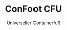 ---
title: "ConFoot CFU"
subtitle: "Universeller Containerfuß"
mainImage: "/images/products/confoot-cfu-main.jpg"
gallery:
  - "/images/products/confoot-cfu-1.jpg"
  - "/images/products/confoot-cfu-2.jpg"
  - "/images/products/confoot-cfu-3.jpg"
shortDescription: "ConFoot CFU ist ein universeller Containerfuß, der für vielseitige Containerhandhabung in unterschiedlichen Umgebungen konzipiert wurde."
technicalDescription: "Der ConFoot CFU ist aus hochwertigem Stahl gefertigt und verfügt über unseren patentierten Verriegelungsmechanismus für eine sichere Befestigung an Container-Eckbeschlägen."
videoID: "HDhFIRA-oZU"
specifications:
  - name: "Gewicht"
    value: "24 kg"
  - name: "Tragfähigkeit"
    value: "34 tons"
  - name: "Abmessungen"
    value: "45 × 30 × 25 cm"
  - name: "Material"
    value: "Hochwertiger Stahl"
price: "€1,250"
pricingNotes: "Mengenrabatte verfügbar. Kontaktieren Sie uns für individuelle Angebote."
buyLink: "/contact"
howToUse: |
  1. Positionieren Sie den CFU unter der Containerecke
  2. Betätigen Sie den Verriegelungsmechanismus
  3. Überprüfen Sie die sichere Befestigung
  4. Wiederholen Sie den Vorgang für alle erforderlichen Ecken
benefits:
  - title: "Universelle Kompatibilität"
    description: "Funktioniert mit allen Standard-Containern, unabhängig vom Hersteller"
  - title: "Schnelle Einsatzbereitschaft"
    description: "Kann von einem einzelnen Bediener in weniger als 5 Minuten pro Einheit angebracht werden"
  - title: "Raumeffizienz"
    description: "Das kompakte Design ermöglicht die Lagerung in beengten Räumen, wenn es nicht in Gebrauch ist"
  - title: "Kosteneffektiv"
    description: "Reduziert den Bedarf an speziellem Hebezeug und senkt dadurch die Betriebskosten"
  - title: "Vielseitige Anwendungen"
    description: "Geeignet für verschiedene Branchen, darunter Logistik, Fertigung und Bauwesen"
  - title: "Verbesserter Workflow"
    description: "Optimiert die Containerhandhabungsprozesse und steigert die betriebliche Effizienz"
articleContent: |
  ## Was ist ConFoot CFU?

  ConFoot CFU ist eine universelle Lösung für Containerfüße, die höchste Vielseitigkeit und Kompatibilität über verschiedene Containertypen hinweg bietet. Dieses innovative System bietet eine zuverlässige und effiziente Methode zur Handhabung von Containern, ohne dass schwere Maschinen oder spezialisiertes Equipment benötigt werden. Das CFU-Modell zeichnet sich durch seine Fähigkeit aus, mit nahezu jedem Standard-Container zu arbeiten, was es zu einer idealen Wahl für Unternehmen macht, die mit unterschiedlichen Containertypen umgehen.

  ## Wie es funktioniert

  Der ConFoot CFU wird direkt an den Container-Eckbeschlägen befestigt und bietet eine stabile Basis für das Be- und Entladen sowie die Zwischenlagerung. Sein universelles Design gewährleistet die Kompatibilität mit nahezu allen Standard-Containern, was es zu einer idealen Lösung für Unternehmen macht, die verschiedene Containertypen handhaben. Der einfache Befestigungsmechanismus des Systems ermöglicht eine schnelle Montage und Demontage, wodurch Zeit und Ressourcen bei Containerhandhabungsprozessen erheblich eingespart werden.

  ## Wie ConFoot CFU funktioniert

  ### Kernmechanismus

  Der ConFoot CFU verwendet ein innovatives universelles Befestigungssystem, das sich unabhängig vom Hersteller sicher an den Container-Eckbeschlägen befestigt. Diese Vielseitigkeit wird durch einen speziell entwickelten Klemmmechanismus erreicht, der sich an verschiedene Konfigurationen der Eckbeschläge anpasst. Hergestellt aus hochwertigem Stahl, bietet jede Einheit außergewöhnliche Langlebigkeit und bleibt gleichzeitig so handhabbar, dass ein einzelner Bediener sie montieren und bedienen kann.

  Der Befestigungsprozess ist unkompliziert und erfordert nur eine minimale Schulung. Bediener können den CFU unter der Containerecke positionieren, den Verriegelungsmechanismus aktivieren und die sichere Befestigung überprüfen, bevor sie fortfahren. Diese Einfachheit ermöglicht einen schnellen Einsatz in verschiedenen Betriebsumgebungen, von geschäftigen Häfen bis hin zu abgelegenen Baustellen.

  ### Vorteile des Mechanismus

  1. **Universelle Anwendung**: Das anpassungsfähige Design des CFU funktioniert mit Containern aller führenden Hersteller und beseitigt somit Kompatibilitätsprobleme.
  2. **Betriebliche Einfachheit**: Das intuitive Befestigungssystem lässt sich schnell erlernen, wodurch Schulungsaufwand und Bedienungsfehler reduziert werden.
  3. **Zeiteffizienz**: Containerhandhabungsprozesse können in einem Bruchteil der Zeit abgeschlossen werden, verglichen mit herkömmlichen Methoden, die schwere Maschinen erfordern.
  4. **Ressourcenoptimierung**: Durch die Verringerung der Abhängigkeit von speziellem Gerät ermöglicht der CFU eine effizientere Ressourcenzuteilung.

  Der Mechanismus des CFU stellt einen bedeutenden Fortschritt in der Containerhandhabungstechnologie dar und bietet eine Lösung, die Vielseitigkeit, Einfachheit und Effizienz in einem Produkt vereint.

  ## Anwendungen des ConFoot CFU

  ### Vielfältige Logistikprozesse
  Der ConFoot CFU überzeugt in vielfältigen Logistikprozessen, in denen regelmäßig verschiedene Containertypen gehandhabt werden. Seine universelle Kompatibilität macht ihn besonders wertvoll in multimodalen Transportknotenpunkten, in denen Container verschiedener Hersteller und Reedereien zusammenlaufen. Die Fähigkeit des Systems, mit unterschiedlichen Containertypen zu arbeiten, beseitigt den Bedarf an mehreren spezialisierten Handhabungslösungen, rationalisiert die Abläufe und senkt die Gerätekosten.

  ### Kleinere Verteilzentren
  Für kleinere Verteilzentren, die sich die Anschaffung von dauerhaftem Containerhandhabungsgerät nicht leisten können, bietet der ConFoot CFU eine ideale Lösung. Dank seiner portablen Natur und Benutzerfreundlichkeit können diese Einrichtungen Containerlieferungen effizient verwalten, ohne in teure Infrastruktur investieren zu müssen. Diese Zugänglichkeit eröffnet neue Möglichkeiten für Unternehmen, die ihre Vertriebsfähigkeiten ohne erhebliche Kapitalausgaben erweitern möchten.

  ### Produktionsstätten
  Produktionsstätten profitieren von der Fähigkeit des CFU, flexible Produktionslayouts zu ermöglichen. Durch die präzise Positionierung der Container dort, wo sie benötigt werden, unterstützt das System die Just-in-Time-Inventarverwaltung und effiziente Produktionsabläufe. Die Möglichkeit, Container schnell umzuplatzieren, unterstützt zudem agile Fertigungsprozesse, die häufige Umstrukturierungen von Arbeitsbereichen und Ressourcenzuteilungen erfordern.

  Die Anpassungsfähigkeit des ConFoot CFU macht ihn zu einem unverzichtbaren Werkzeug für moderne Logistik- und Fertigungsprozesse, da er die notwendige Flexibilität bietet, um auf sich ändernde Marktanforderungen und betriebliche Bedürfnisse zu reagieren.

  ### Vorteile und Einschränkungen

  #### Vorteile

  Der ConFoot CFU bietet erhebliche Vorteile für die Containerhandhabung. Seine universelle Kompatibilität schafft den Bedarf an mehreren spezialisierten Handhabungssystemen überflüssig, was die Gerätekosten senkt und die Bestandsverwaltung vereinfacht. Die Portabilität des Systems ermöglicht den Einsatz an verschiedenen Standorten und bietet eine betriebliche Flexibilität, die stationäre Geräte nicht erreichen. Zudem reduziert die einfache Handhabung des CFU den Schulungsaufwand und ermöglicht eine schnelle Implementierung in neuen Umgebungen. Die robuste Konstruktion sorgt für langfristige Zuverlässigkeit, während das kompakte Design den Lagerraumbedarf minimiert, wenn es nicht in Gebrauch ist.

  #### Einschränkungen

  Trotz seiner Vielseitigkeit hat der ConFoot CFU einige Einschränkungen, die berücksichtigt werden sollten. Die manuelle Bedienung des Systems eignet sich möglicherweise nicht für hochvolumige Einsätze, bei denen automatisierte Lösungen effizienter sein könnten. Obwohl der CFU den Bedarf an schweren Maschinen deutlich reduziert, wird dieser in einigen Containerhandhabungsszenarien nicht vollständig eliminiert. Zudem können extrem unebene Oberflächen Herausforderungen für eine stabile Installation darstellen, was in einigen Fällen zusätzliche Standortvorbereitungen erfordert. Diese Faktoren sollten bei der Evaluierung des CFU für spezifische betriebliche Umgebungen berücksichtigt werden.

  ## Zukünftige Entwicklungen

  ### Geplante Verbesserungen
  Der ConFoot CFU wird kontinuierlich weiterentwickelt, und es sind mehrere Verbesserungen in Planung. Die Entwicklungsanstrengungen konzentrieren sich darauf, das Gewicht jeder Einheit weiter zu reduzieren, ohne die Tragfähigkeit zu beeinträchtigen oder diese sogar zu verbessern. Materialwissenschaftliche Innovationen werden untersucht, um fortschrittliche Verbundstoffe einzusetzen, die ein überragendes Verhältnis von Festigkeit zu Gewicht bieten. Zudem werden ergonomische Verbesserungen entwickelt, um den Befestigungsprozess weiter zu vereinfachen und die Ermüdung des Bedieners bei längerem Einsatz zu reduzieren.

  ### Integrationsmöglichkeiten
  Zukünftige Versionen des ConFoot CFU werden erweiterte Integrationsmöglichkeiten mit Lagerverwaltungssystemen und Logistik-Tracking-Plattformen bieten. Digitale Sensoren werden entwickelt, um die Lastverteilung und Stabilität in Echtzeit zu überwachen und wertvolle Daten zur Optimierung von Sicherheit und Effizienz zu liefern. Diese intelligenten Funktionen ermöglichen es, dass der CFU Teil des vernetzten Logistik-Ökosystems wird, und unterstützen datengesteuerte Entscheidungsfindungen sowie prädiktive Wartungspläne.

  Diese kontinuierlichen Entwicklungen stellen sicher, dass der ConFoot CFU auch in Zukunft den sich wandelnden Anforderungen der Logistik- und Fertigungsindustrie gerecht wird und seine Position als führende Lösung für vielseitige Containerhandhabung beibehält.
---